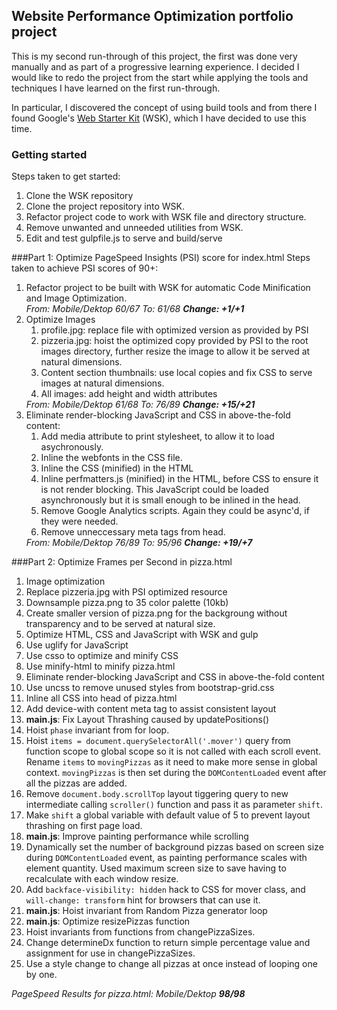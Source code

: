 ## Website Performance Optimization portfolio project

This is my second run-through of this project, the first was done very
manually and as part of a progressive learning experience. I decided
I would like to redo the project from the start while applying the tools
and techniques I have learned on the first run-through.

In particular, I discovered the concept of using build tools and from 
there I found Google's [Web Starter Kit](https://developers.google.com/web/starter-kit/)
(WSK), which I have decided to use this time.


### Getting started
Steps taken to get started:

1. Clone the WSK repository
2. Clone the project repository into WSK.
3. Refactor project code to work with WSK file and directory structure.
4. Remove unwanted and unneeded utilities from WSK.
5. Edit and test gulpfile.js to serve and build/serve 

###Part 1: Optimize PageSpeed Insights (PSI) score for index.html
Steps taken to achieve PSI scores of 90+:

<ol>
  <li>Refactor project to be built with WSK for automatic Code Minification 
  and Image Optimization.<br>
  <em>From: Mobile/Dektop 60/67 To: 61/68 <strong>Change: 
  +1/+1</strong></em></li>
  <li>Optimize Images
    <ol>
      <li>profile.jpg: replace file with optimized version as provided by
      PSI</li>
      <li>pizzeria.jpg:  hoist the optimized copy provided by PSI to the 
      root images directory, further resize the image to allow it be served 
      at natural dimensions.</li>
      <li>Content section thumbnails: use local copies and fix CSS to serve 
      images at natural dimensions.</li>
      <li>All images: add height and width attributes</li>
    </ol>
    <em>From: Mobile/Dektop 61/68 To: 76/89 <strong>Change: 
    +15/+21</strong></em>
  </li>
  <li>Eliminate render-blocking JavaScript and CSS in above-the-fold 
  content:
    <ol>
      <li>Add media attribute to print stylesheet, to allow it to load 
      asychronously.</li>
      <li>Inline the webfonts in the CSS file.</li>
      <li>Inline the CSS (minified) in the HTML</li>
      <li>Inline perfmatters.js (minified) in the HTML, before CSS to ensure it 
      is not render blocking. This JavaScript could be loaded asynchronously
      but it is small enough to be inlined in the head.</li>
      <li>Remove Google Analytics scripts. Again they could be async'd, if they
      were needed.</li>
      <li>Remove unneccessary meta tags from head.</li>
    </ol>
  </li>
  <em>From: Mobile/Dektop 76/89 To: 95/96 <strong>Change: +19/+7</strong></em>  
</ol>




###Part 2: Optimize Frames per Second in pizza.html

1. Image optimization
  1. Replace pizzeria.jpg with PSI optimized resource
  2. Downsample pizza.png to 35 color palette (10kb)
  3. Create smaller version of pizza.png for the backgroung without
  transparency and to be served at natural size.
2. Optimize HTML, CSS and JavaScript with WSK and gulp
  1. Use uglify for JavaScript
  2. Use csso to optimize and minify CSS 
  3. Use minify-html to minify pizza.html
3. Eliminate render-blocking JavaScript and CSS in above-the-fold content
  1. Use uncss to remove unused styles from bootstrap-grid.css
  2. Inline all CSS into head of pizza.html
  3. Add device-with content meta tag to assist consistent layout
4. <strong>main.js</strong>: Fix Layout Thrashing caused by updatePositions()
  1. Hoist <code>phase</code> invariant from for loop.
  2. Hoist <code>items = document.querySelectorAll('.mover')</code> query 
  from function scope to global scope so it is not called with each scroll
  event. Rename <code>items</code> to <code>movingPizzas</code> as it need to 
  make more sense in global context. <code>movingPizzas</code> is then set 
  during the <code>DOMContentLoaded</code> event after all the pizzas are 
  added.
  3. Remove <code>document.body.scrollTop</code> layout tiggering query
  to new intermediate calling <code>scroller()</code> function and pass it as 
  parameter <code>shift</code>.
  4. Make <code>shift</code> a global variable with default value of 5
  to prevent layout thrashing on first page load.
5. <strong>main.js</strong>: Improve painting performance while scrolling
  1. Dynamically set the number of background pizzas based on screen size
  during <code>DOMContentLoaded</code> event, as painting performance scales
  with element quantity. Used maximum screen size to save having to recalculate
  with each window resize. 
  2. Add <code>backface-visibility: hidden</code> hack to CSS for mover class, 
  and <code>will-change: transform</code> hint for browsers that can use it.
6. <strong>main.js</strong>: Hoist invariant from Random Pizza generator loop
7. <strong>main.js</strong>: Optimize resizePizzas function
  1. Hoist invariants from functions from changePizzaSizes.
  2. Change determineDx function to return simple percentage value and
  assignment for use in changePizzaSizes.
  3. Use a style change to change all pizzas at once instead of looping one
  by one.

<em>PageSpeed Results for pizza.html: Mobile/Dektop <strong>98/98</strong></em>  
